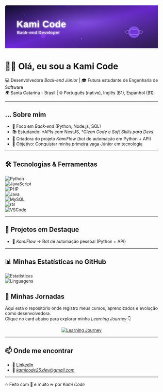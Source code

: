 <p align="center">
  <img src="./banner.svg" alt="Kami Code — Back-end Developer" />
</p>

# 🚀✨ Olá, eu sou a Kami Code  

💻 Desenvolvedora *Back-end Júnior* | 🎓 Futura estudante de Engenharia de Software  
🌍 Santa Catarina - Brasil | 🌐 Português (nativo), Inglês (B1), Espanhol (B1)  

---

## ... Sobre mim  
- 🔧 Foco em *Back-end* (Python, Node.js, SQL)  
- 📚 Estudando: *APIs com NestJS, **Clean Code* e *Soft Skills para Devs*  
- 🌟 Criadora do projeto *KamiFlow* (bot de automação em Python + API)  
- 🎯 Objetivo: Conquistar minha primeira vaga Júnior em tecnologia  

---

## 🛠 Tecnologias & Ferramentas  

![Python](https://img.shields.io/badge/-Python-0D1117?style=for-the-badge&logo=python&logoColor=3776AB)  
![JavaScript](https://img.shields.io/badge/-JavaScript-0D1117?style=for-the-badge&logo=javascript&logoColor=F7DF1E)  
![PHP](https://img.shields.io/badge/-PHP-0D1117?style=for-the-badge&logo=php&logoColor=777BB4)  
![Java](https://img.shields.io/badge/-Java-0D1117?style=for-the-badge&logo=java&logoColor=007396)  
![MySQL](https://img.shields.io/badge/-MySQL-0D1117?style=for-the-badge&logo=mysql&logoColor=4479A1)  
![Git](https://img.shields.io/badge/-Git-0D1117?style=for-the-badge&logo=git&logoColor=F05032)  
![VSCode](https://img.shields.io/badge/-VSCode-0D1117?style=for-the-badge&logo=visual-studio-code&logoColor=007ACC)  

---

## 📌 Projetos em Destaque  

- 🔹 *KamiFlow* → Bot de automação pessoal (Python + API)    

---

## 📊 Minhas Estatísticas no GitHub  

![Estatísticas](https://github-readme-stats.vercel.app/api?username=kamicode25dev-hub&show_icons=true&theme=tokyonight)  
![Linguagens](https://github-readme-stats.vercel.app/api/top-langs/?username=kamicode25dev-hub&layout=compact&theme=tokyonight)  

## 🚀 Minhas Jornadas

Aqui está o repositório onde registro meus cursos, aprendizados e evolução como desenvolvedora.  
Clique no card abaixo para explorar minha *Learning Journey* 👇

<p align="center">
  <a href="https://github.com/kamicode25dev-hub/learning-journey" target="_blank">
    <img src="https://img.shields.io/badge/Learning%20Journey-8A2BE2?style=for-the-badge&logo=github&logoColor=white" alt="Learning Journey"/>
  </a>
</p>

---

## 📫 Onde me encontrar  
- 💼 [LinkedIn](https://linkedin.com/in/seu-perfil)  
- 📧 *kamicode25.dev@gmail.com*  

---

⭐ Feito com 💜 e muito ☕ por *Kami Code*
